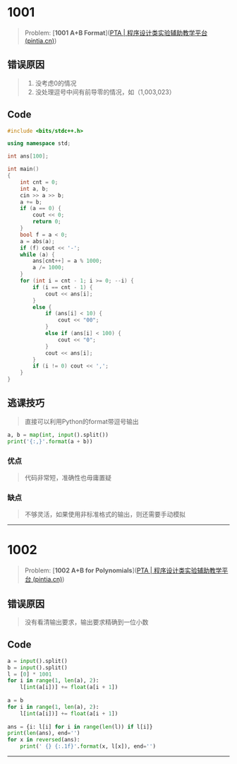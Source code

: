 # 1001

> Problem: [**1001 A+B Format**]([PTA | 程序设计类实验辅助教学平台 (pintia.cn)](https://pintia.cn/problem-sets/994805342720868352/exam/problems/994805528788582400?type=7&page=0))

## 错误原因

> 1. 没考虑0的情况
> 2. 没处理逗号中间有前导零的情况，如（1,003,023）

## Code

```c++
#include <bits/stdc++.h>

using namespace std;

int ans[100];

int main()
{
    int cnt = 0;
    int a, b;
    cin >> a >> b;
    a += b;
	if (a == 0) {
		cout << 0;
		return 0;
	}
    bool f = a < 0;
    a = abs(a);
    if (f) cout << '-';
    while (a) {
        ans[cnt++] = a % 1000;
        a /= 1000;
    }
    for (int i = cnt - 1; i >= 0; --i) {
		if (i == cnt - 1) {
			cout << ans[i];
		}
		else {
			if (ans[i] < 10) {
				cout << "00";
			}
			else if (ans[i] < 100) {
				cout << "0";
			}
			cout << ans[i];
		}
        if (i != 0) cout << ',';
    }
}
```

## 逃课技巧

> 直接可以利用Python的format带逗号输出

```python
a, b = map(int, input().split())
print('{:,}'.format(a + b))
```

### 优点

> 代码非常短，准确性也毋庸置疑

### 缺点

> 不够灵活，如果使用非标准格式的输出，则还需要手动模拟

---

# 1002

> Problem: [**1002 A+B for Polynomials**]([PTA | 程序设计类实验辅助教学平台 (pintia.cn)](https://pintia.cn/problem-sets/994805342720868352/exam/problems/994805526272000000?type=7&page=0))

## 错误原因

> 没有看清输出要求，输出要求精确到一位小数

## Code

```python
a = input().split()
b = input().split()
l = [0] * 1001
for i in range(1, len(a), 2):
    l[int(a[i])] += float(a[i + 1])
    
a = b
for i in range(1, len(a), 2):
    l[int(a[i])] += float(a[i + 1])
    
ans = {i: l[i] for i in range(len(l)) if l[i]}
print(len(ans), end='')
for x in reversed(ans):
    print(' {} {:.1f}'.format(x, l[x]), end='')
```

---